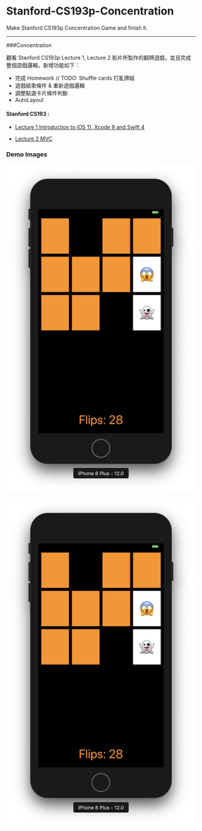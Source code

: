 # Stanford-CS193p-Concentration
Make Stanford CS193p Concentration Game and finish it.

---

###Concentration



觀看 Stanford CS193p Lecture 1, Lecture 2 影片所製作的翻牌遊戲，並且完成整個遊戲邏輯，新增功能如下：



* 完成 Homework // TODO:  Shuffle cards 打亂牌組 
* 遊戲結束條件 & 重新遊戲邏輯
* 調整點選卡片條件判斷
* AutoLayout



#### Stanford CS193 :

* [Lecture 1 Introduction to iOS 11, Xcode 9 and Swift 4](https://www.youtube.com/watch?v=z9IXfYHhKYI&t=1s)

* [Lecture 2 MVC](https://www.youtube.com/watch?v=4iGdu4IWMFc)



### Demo Images



![image](https://github.com/JeremyXue77/Stanford-CS193p-Concentration/blob/master/Demo%20images/Concentration%20Playing.png)



![image](https://github.com/JeremyXue77/Stanford-CS193p-Concentration/blob/master/Demo%20images/Concentration%20Playing.png)



